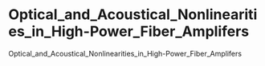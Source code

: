 # Optical_and_Acoustical_Nonlinearities_in_High-Power_Fiber_Amplifers
Optical_and_Acoustical_Nonlinearities_in_High-Power_Fiber_Amplifers
